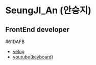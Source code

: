 # SeungJI_An (안승지)
## FrontEnd developer
#61DAFB
 - [velog](https://velog.io/@s-ja)
 - [youtube(keyboard)](https://www.youtube.com/@2oo9hood78)

<!--
**s-ja/s-ja** is a ✨ _special_ ✨ repository because its `README.md` (this file) appears on your GitHub profile.

Here are some ideas to get you started:

- 🔭 I’m currently working on ...
- 🌱 I’m currently learning ...
- 👯 I’m looking to collaborate on ...
- 🤔 I’m looking for help with ...
- 💬 Ask me about ...
- 📫 How to reach me: ...
- 😄 Pronouns: ...
- ⚡ Fun fact: ...
-->
